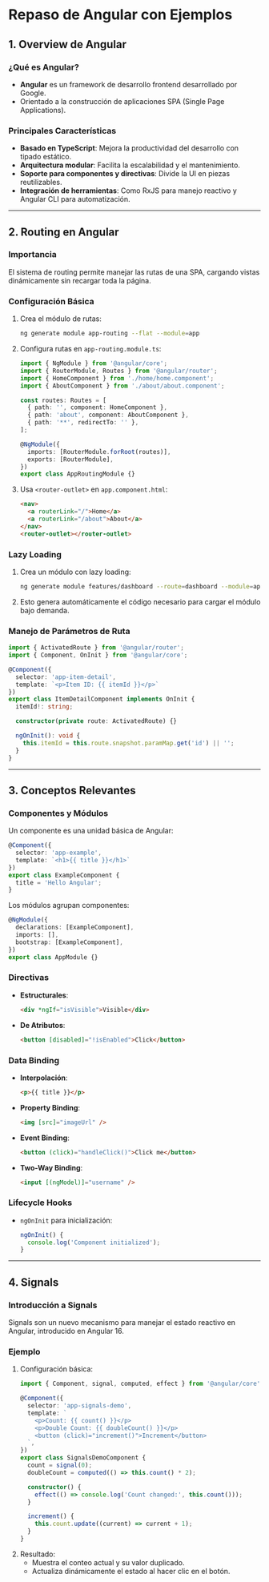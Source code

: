 # Repaso de Angular con Ejemplos

## 1. Overview de Angular

### ¿Qué es Angular?
- **Angular** es un framework de desarrollo frontend desarrollado por Google.
- Orientado a la construcción de aplicaciones SPA (Single Page Applications).

### Principales Características
- **Basado en TypeScript**: Mejora la productividad del desarrollo con tipado estático.
- **Arquitectura modular**: Facilita la escalabilidad y el mantenimiento.
- **Soporte para componentes y directivas**: Divide la UI en piezas reutilizables.
- **Integración de herramientas**: Como RxJS para manejo reactivo y Angular CLI para automatización.

---

## 2. Routing en Angular

### Importancia
El sistema de routing permite manejar las rutas de una SPA, cargando vistas dinámicamente sin recargar toda la página.

### Configuración Básica
1. Crea el módulo de rutas:
    ```bash
    ng generate module app-routing --flat --module=app
    ```

2. Configura rutas en `app-routing.module.ts`:
    ```typescript
    import { NgModule } from '@angular/core';
    import { RouterModule, Routes } from '@angular/router';
    import { HomeComponent } from './home/home.component';
    import { AboutComponent } from './about/about.component';

    const routes: Routes = [
      { path: '', component: HomeComponent },
      { path: 'about', component: AboutComponent },
      { path: '**', redirectTo: '' },
    ];

    @NgModule({
      imports: [RouterModule.forRoot(routes)],
      exports: [RouterModule],
    })
    export class AppRoutingModule {}
    ```

3. Usa `<router-outlet>` en `app.component.html`:
    ```html
    <nav>
      <a routerLink="/">Home</a>
      <a routerLink="/about">About</a>
    </nav>
    <router-outlet></router-outlet>
    ```

### Lazy Loading
1. Crea un módulo con lazy loading:
    ```bash
    ng generate module features/dashboard --route=dashboard --module=app
    ```
2. Esto genera automáticamente el código necesario para cargar el módulo bajo demanda.

### Manejo de Parámetros de Ruta
```typescript
import { ActivatedRoute } from '@angular/router';
import { Component, OnInit } from '@angular/core';

@Component({
  selector: 'app-item-detail',
  template: `<p>Item ID: {{ itemId }}</p>`
})
export class ItemDetailComponent implements OnInit {
  itemId!: string;

  constructor(private route: ActivatedRoute) {}

  ngOnInit(): void {
    this.itemId = this.route.snapshot.paramMap.get('id') || '';
  }
}
```

---

## 3. Conceptos Relevantes

### Componentes y Módulos
Un componente es una unidad básica de Angular:
```typescript
@Component({
  selector: 'app-example',
  template: `<h1>{{ title }}</h1>`
})
export class ExampleComponent {
  title = 'Hello Angular';
}
```
Los módulos agrupan componentes:
```typescript
@NgModule({
  declarations: [ExampleComponent],
  imports: [],
  bootstrap: [ExampleComponent],
})
export class AppModule {}
```

### Directivas
- **Estructurales**:
    ```html
    <div *ngIf="isVisible">Visible</div>
    ```
- **De Atributos**:
    ```html
    <button [disabled]="!isEnabled">Click</button>
    ```

### Data Binding
- **Interpolación**:
    ```html
    <p>{{ title }}</p>
    ```
- **Property Binding**:
    ```html
    <img [src]="imageUrl" />
    ```
- **Event Binding**:
    ```html
    <button (click)="handleClick()">Click me</button>
    ```
- **Two-Way Binding**:
    ```html
    <input [(ngModel)]="username" />
    ```

### Lifecycle Hooks
- `ngOnInit` para inicialización:
    ```typescript
    ngOnInit() {
      console.log('Component initialized');
    }
    ```

---

## 4. Signals

### Introducción a Signals
Signals son un nuevo mecanismo para manejar el estado reactivo en Angular, introducido en Angular 16.

### Ejemplo
1. Configuración básica:
    ```typescript
    import { Component, signal, computed, effect } from '@angular/core';

    @Component({
      selector: 'app-signals-demo',
      template: `
        <p>Count: {{ count() }}</p>
        <p>Double Count: {{ doubleCount() }}</p>
        <button (click)="increment()">Increment</button>
      `,
    })
    export class SignalsDemoComponent {
      count = signal(0);
      doubleCount = computed(() => this.count() * 2);

      constructor() {
        effect(() => console.log('Count changed:', this.count()));
      }

      increment() {
        this.count.update((current) => current + 1);
      }
    }
    ```
2. Resultado:
    - Muestra el conteo actual y su valor duplicado.
    - Actualiza dinámicamente el estado al hacer clic en el botón.
